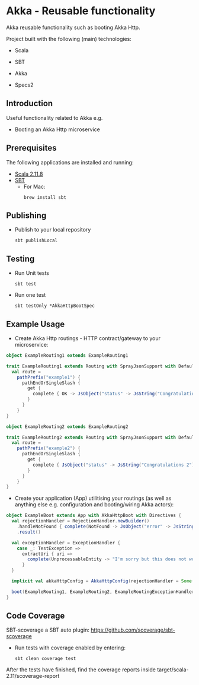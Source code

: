 Akka - Reusable functionality
=============================
Akka reusable functionality such as booting Akka Http.

Project built with the following (main) technologies:

- Scala

- SBT

- Akka

- Specs2

Introduction
------------
Useful functionality related to Akka e.g.
- Booting an Akka Http microservice

Prerequisites
-------------
The following applications are installed and running:

* [Scala 2.11.8](http://www.scala-lang.org/)
* [SBT](http://www.scala-sbt.org/)
    - For Mac:
      ```
      brew install sbt
      ```

Publishing
-------
- Publish to your local repository
  ```
  sbt publishLocal
  ```
  
Testing
---------
- Run Unit tests
  ```
  sbt test
  ```
  
- Run one test
  ```
  sbt testOnly *AkkaHttpBootSpec
  ```
  
Example Usage
-------------

- Create Akka Http routings - HTTP contract/gateway to your microservice:
```scala
object ExampleRouting1 extends ExampleRouting1

trait ExampleRouting1 extends Routing with SprayJsonSupport with DefaultJsonProtocol {
  val route =
    pathPrefix("example1") {
      pathEndOrSingleSlash {
        get {
          complete { OK -> JsObject("status" -> JsString("Congratulations 1")) }
        }
      }
    }
}

object ExampleRouting2 extends ExampleRouting2

trait ExampleRouting2 extends Routing with SprayJsonSupport with DefaultJsonProtocol {
  val route =
    pathPrefix("example2") {
      pathEndOrSingleSlash {
        get {
          complete { JsObject("status" -> JsString("Congratulations 2")) }
        }
      }
    }
}
```

- Create your application (App) utilitising your routings (as well as anything else e.g. configuration and booting/wiring Akka actors):
```scala
object ExampleBoot extends App with AkkaHttpBoot with Directives {
  val rejectionHandler = RejectionHandler.newBuilder()
    .handleNotFound { complete(NotFound -> JsObject("error" -> JsString("Whoops"))) }
    .result()

  val exceptionHandler = ExceptionHandler {
    case _: TestException =>
      extractUri { uri =>
        complete(UnprocessableEntity -> "I'm sorry but this does not work")
      }
  }

  implicit val akkaHttpConfig = AkkaHttpConfig(rejectionHandler = Some(rejectionHandler), exceptionHandler = Some(exceptionHandler))

  boot(ExampleRouting1, ExampleRouting2, ExampleRoutingExceptionHandler)
}
```

Code Coverage
-------------
SBT-scoverage a SBT auto plugin: https://github.com/scoverage/sbt-scoverage
- Run tests with coverage enabled by entering:
  ```
  sbt clean coverage test
  ```

After the tests have finished, find the coverage reports inside target/scala-2.11/scoverage-report
